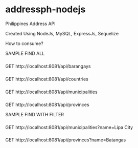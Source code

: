 # addressph-nodejs
 Philippines Address API

Created Using NodeJs, MySQL, ExpressJs, Sequelize

How to consume?

SAMPLE FIND ALL
###
GET http://localhost:8081/api/barangays
###
GET http://localhost:8081/api/countries
###
GET http://localhost:8081/api/municipalities

###
GET http://localhost:8081/api/provinces

SAMPLE FIND WITH FILTER
###
GET http://localhost:8081/api/municipalities?name=Lipa City
###
GET http://localhost:8081/api/provinces?name=Batangas
